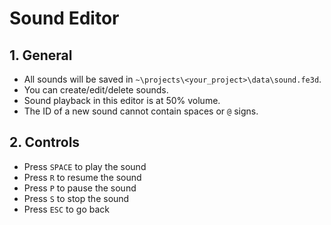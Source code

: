 # Sound Editor

## 1. General

- All sounds will be saved in `~\projects\<your_project>\data\sound.fe3d`.
- You can create/edit/delete sounds.
- Sound playback in this editor is at 50% volume.
- The ID of a new sound cannot contain spaces or `@` signs.

## 2. Controls

- Press `SPACE` to play the sound
- Press `R` to resume the sound
- Press `P` to pause the sound
- Press `S` to stop the sound
- Press `ESC` to go back
